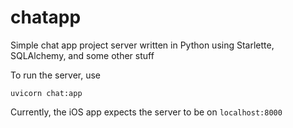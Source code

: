 # chatapp
Simple chat app project server written in Python using Starlette, SQLAlchemy, and some other stuff

To run the server, use
```
uvicorn chat:app
```
Currently, the iOS app expects the server to be on `localhost:8000`
